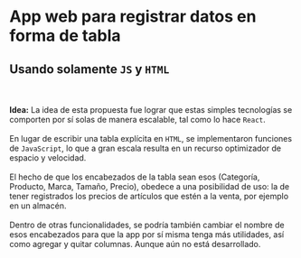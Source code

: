 <h1> App web para registrar datos en forma de tabla </h1><h2> Usando solamente <code>JS</code> y <code>HTML</code> </h2><br/><br/>
 <b>Idea:</b> La idea de esta propuesta fue lograr que estas simples tecnologías se comporten por sí solas de manera escalable, tal como lo hace <code>React</code>. <br/><br/>
 En lugar de escribir una tabla explícita en <code>HTML</code>, se implementaron funciones de <code>JavaScript</code>, 
 lo que a gran escala resulta en un recurso optimizador de espacio y velocidad. <br/><br/>
El hecho de que los encabezados de la tabla sean esos (Categoría, Producto, Marca, Tamaño, Precio), 
obedece a una posibilidad de uso: la de tener registrados los precios de artículos que estén a la venta, por ejemplo en un almacén. <br/><br/>
Dentro de otras funcionalidades, se podría también cambiar el nombre de esos encabezados para que la app por sí misma tenga más utilidades, así como agregar y quitar columnas. Aunque aún no está desarrollado.<br/><br/>
